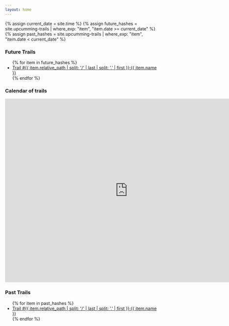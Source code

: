 ```yaml
---
layout: home
---
```


{% assign current_date = site.time %}
{% assign future_hashes = site.upcumming-trails | where_exp: "item", "item.date >= current_date" %}
{% assign past_hashes = site.upcumming-trails | where_exp: "item", "item.date < current_date" %}



### Future Trails

<ul>
  {% for item in future_hashes %}
    <li><a href="{{ item.url }}">Trail #{{ item.relative_path | split: '/' | last | split: '.' | first }}:{{ item.name }}</a></li>
  {% endfor %}
</ul>

### Calendar of trails

<iframe src="https://calendar.google.com/calendar/embed?src=295ccf93064898a58077f2ff08e977e740f31aad5e7595b66dfb193d0a22e560%40group.calendar.google.com&ctz=America%2FLos_Angeles" style="border: 0" width="800" height="600" frameborder="0" scrolling="no"></iframe>


### Past Trails

<ul>
  {% for item in past_hashes %}
    <li><a href="{{ item.url }}">Trail #{{ item.relative_path | split: '/' | last | split: '.' | first }}:{{ item.name }}</a></li>
  {% endfor %}
</ul>
